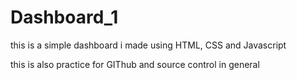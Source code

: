 # Dashboard_1
this is a simple dashboard i made using HTML, CSS and Javascript


this is also practice for GIThub and source control in general
